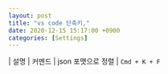 ```yaml
---
layout: post
title: "vs code 단축키,"
date: 2020-12-15 15:17:00 +0900
categories: [Settings]
---
```


| 설명 | 커멘드
| json 포맷으로 정렬 | ``` Cmd + K + F ```